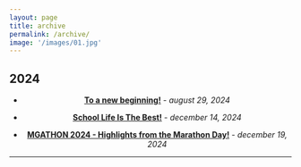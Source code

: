 ```yaml
---
layout: page
title: archive
permalink: /archive/
image: '/images/01.jpg'
---
```



## 2024

<div style="text-align: center;">

-  **[To a new beginning!](https://mgse-blogs.github.io/2024/08/29/to-a-new-beginning/)** - *august 29, 2024* 

- **[School Life Is The Best!](https://mgse-blogs.github.io/2024/12/14/School-Life-Is-The-Best/)** - *december 14, 2024* 

- **[MGATHON 2024 - Highlights from the Marathon Day!](https://mgse-blogs.github.io/2024/12/19/mgathon/)** - *december 19, 2024*
  
</div>
  
<hr>

